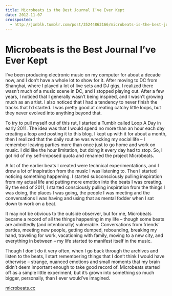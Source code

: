 ```yaml
---
title: Microbeats is the Best Journal I’ve Ever Kept
date: 2012-11-07
crossposted:
  - http://jxnblk.tumblr.com/post/35244863166/microbeats-is-the-best-journal-ive-ever-kept
---
```


# Microbeats is the Best Journal I’ve Ever Kept

I’ve been producing electronic music on my computer for about a decade now, and I don’t have a whole lot to show for it. After moving to DC from Shanghai, where I played a lot of live sets and DJ gigs, I realized there wasn’t much of a music scene in DC, and I stopped playing out. After a few years, I noticed that I generally wasn’t being inspired, and I wasn’t growing much as an artist. I also noticed that I had a tendency to never finish the tracks that I’d started. I was pretty good at creating catchy little loops, but they never evolved into anything beyond that.

To try to pull myself out of this rut, I started a Tumblr called Loop A Day in early 2011. The idea was that I would spend no more than an hour each day creating a loop and posting it to this blog. I kept up with it for about a month, then I realized that the daily routine was wrecking my social life – I remember leaving parties more than once just to go home and work on music. I did like the hour limitation, but doing it every day had to stop. So, I got rid of my self-imposed quota and renamed the project Microbeats.

A lot of the earlier beats I created were technical experimentations, and I drew a lot of inspiration from the music I was listening to. Then I started noticing something happening. I started subconsciously pulling inspiration from my actual life and putting more emotion into the beats I was creating. By the end of 2011, I started consciously pulling inspiration from the things I was doing, the places I was going, the people I was meeting and the conversations I was having and using that as mental fodder when I sat down to work on a beat.

It may not be obvious to the outside observer, but for me, Microbeats became a record of all the things happening in my life – though some beats are admittedly (and intentionally) vulnerable. Conversations from friends’ parties, meeting new people, getting dumped, rebounding, breaking my hand, traveling for work, vacationing with family, moving to a new city, and everything in between – my life started to manifest itself in the music.

Though I don’t do it very often, when I go back through the archives and listen to the beats, I start remembering things that I don’t think I would have otherwise – strange, nuanced emotions and small moments that my brain didn’t deem important enough to take good record of. Microbeats started off as a simple little experiment, but it’s grown into something so much bigger, personally, than I ever would’ve imagined.

[microbeats.cc](http://microbeats.cc)

